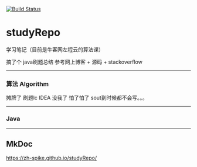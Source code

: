 [![Build Status](https://travis-ci.com/zh-Spike/studyRepo.svg?branch=main)](https://travis-ci.com/zh-Spike/studyRepo)
# studyRepo
学习笔记（目前是牛客网左程云的算法课）


搞了个 java刷题总结 参考网上博客 + 源码 + stackoverflow 
***
### 算法 Algorithm

摊牌了 刷题lc IDEA 没我了 怕了怕了 sout到时候都不会写。。。

***
### Java
*** 

## MkDoc

https://zh-spike.github.io/studyRepo/
